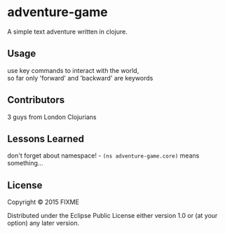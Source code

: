 # adventure-game

A simple text adventure written in clojure.

## Usage

use key commands to interact with the world,  
so far only 'forward' and 'backward' are keywords

## Contributors

3 guys from London Clojurians

## Lessons Learned

don't forget about namespace! - `(ns adventure-game.core)` means something...

## License

Copyright © 2015 FIXME

Distributed under the Eclipse Public License either version 1.0 or (at
your option) any later version.
